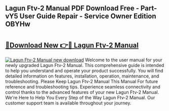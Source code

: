 ## Lagun Ftv-2 Manual PDF Download Free - Part-vY5 User Guide Repair - Service Owner Edition OBYHw

# <h2><a href="http://bc44305.oget.top/?id=Lagun+Ftv-2+Manual">🔗Download New 👉🔴 Lagun Ftv-2 Manual</a></h2>

[![Lagun Ftv-2 Manual new download](https://i.imgur.com/5g1atiW.png)](http://bc44305.oget.top/?id=Lagun+Ftv-2+Manual)
Welcome to the user manual for your newly upgraded Lagun Ftv-2 Manual. This comprehensive guide is intended to help you understand and operate your product successfully. You will find detailed information on features, installation, operation, maintenance, and troubleshooting. Please Keep Lagun Ftv-2 Manual This Manual For future reference and troubleshooting tips. Experience seamless connectivity and control thanks to the advanced features of your new Lagun Ftv-2 Manual. We're Here to Help You Every Step of the Way Lagun Ftv-2 Manual. Our customer support team is available throughout your journey.
